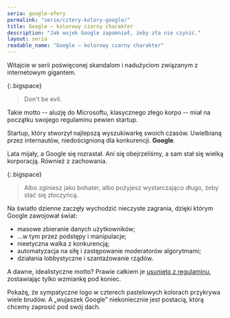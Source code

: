 ```yaml
---
seria: google-afery
permalink: "serie/cztery-kolory-google/"
title: Google – kolorowy czarny charakter
description: "Jak wujek Google zapomniał, żeby zła nie czynić."
layout: seria
readable_name: "Google – kolorowy czarny charakter"
---
```


Witajcie w serii poświęconej skandalom i nadużyciom związanym z internetowym gigantem.

{:.bigspace}
> Don't be evil.

Takie motto -- aluzję do Microsoftu, klasycznego złego korpo -- miał na początku swojego regulaminu pewien startup.

Startup, który stworzył najlepszą wyszukiwarkę swoich czasów. Uwielbianą przez internautów, niedoścignioną dla konkurencji. **Google**.

Lata mijały, a Google się rozrastał. Ani się obejrzeliśmy, a sam stał się wielką korporacją. Również z zachowania.

{:.bigspace}
> Albo zginiesz jako bohater, albo pożyjesz wystarczająco długo, żeby stać się złoczyńcą.

Na światło dzienne zaczęły wychodzić nieczyste zagrania, dzięki którym Google zawojował świat:

* masowe zbieranie danych użytkowników;
* ...w tym przez podstępy i manipulacje;
* nieetyczna walka z konkurencją;
* automatyzacja na siłę i zastępowanie moderatorów algorytmami;
* działania lobbystyczne i szantażowanie rządów.

A dawne, idealistyczne motto? Prawie całkiem je [usunięto z regulaminu](https://blog.searchscene.com/google-don-t-be-evil-motto-what-went-wrong/), zostawiając tylko wzmiankę pod koniec.

Pokażę, że sympatyczne logo w czterech pastelowych kolorach przykrywa wiele brudów. A „wujaszek Google” niekoniecznie jest postacią, którą chcemy zaprosić pod swój dach.
